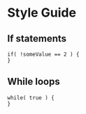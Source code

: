 # Style Guide

## If statements

    if( !someValue == 2 ) {
    }

## While loops

    while( true ) {
    }

